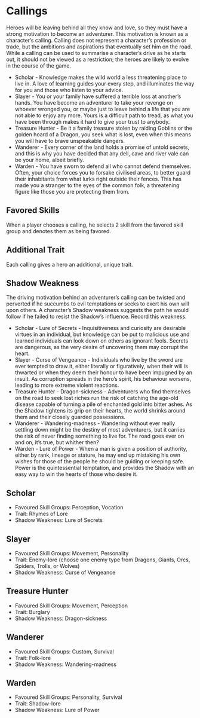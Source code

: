 # Callings

Heroes will be leaving behind all they know and love, so they must have a strong motivation to become an adventurer. This motivation is known as a character’s calling.  Calling does not represent a character’s profession or trade, but the ambitions and aspirations that eventually set him on the road. While a calling can be used to summarise a character’s drive as he starts out, it should not be viewed as a restriction; the heroes are likely to evolve in the course of the game. 

* Scholar - Knowledge makes the wild world a less threatening place to live in.  A love of learning guides your every step, and illuminates the way for you and those who listen to your advice.
* Slayer - You or your family have suffered a terrible loss at another’s hands. You have become an adventurer to take your revenge on whoever wronged you, or maybe just to leave behind a life that you are not able to enjoy any more. Yours is a difficult path to tread, as what you have been through makes it hard to give your trust to anybody.
* Treasure Hunter - Be it a family treasure stolen by raiding Goblins or the golden hoard of a Dragon, you seek what is lost, even when this means you will have to brave unspeakable dangers.
* Wanderer - Every corner of the land holds a promise of untold secrets, and this is why you have decided that any dell, cave and river vale can be your home, albeit briefly.
* Warden - You have sworn to defend all who cannot defend themselves. Often, your choice forces you to forsake civilised areas, to better guard their inhabitants from what lurks right outside their fences. This has made you a stranger to the eyes of the common folk, a threatening figure like those you are protecting them from. 

## Favored Skills

When a player chooses a calling, he selects 2 skill from the favored skill group and denotes them as being favored.

## Additional Trait

Each calling gives a hero an additional, unique trait.

## Shadow Weakness

The driving motivation behind an adventurer’s calling can be twisted and perverted if he succumbs to evil temptations or seeks to exert his own will upon others. A character’s Shadow weakness suggests the path he would follow if he failed to resist the Shadow’s influence.  Record this weakness.

* Scholar - Lure of Secrets - Inquisitiveness and curiosity are desirable virtues in an individual, but knowledge can be put to malicious use and learned individuals can look down on others as ignorant fools. Secrets are dangerous, as the very desire of uncovering them may corrupt the heart.
* Slayer - Curse of Vengeance - Individuals who live by the sword are ever tempted to draw it, either literally or figuratively, when their will is thwarted or when they deem their honour to have been impugned by an insult. As corruption spreads in the hero’s spirit, his behaviour worsens, leading to more extreme violent reactions.  
* Treasure Hunter - Dragon-sickness - Adventurers who find themselves on the road to seek lost riches run the risk of catching the age-old disease capable of turning a pile of enchanted gold into bitter ashes. As the Shadow tightens its grip on their hearts, the world shrinks around them and their closely guarded possessions. 
* Wanderer - Wandering-madness - Wandering without ever really settling down might be the destiny of most adventurers, but it carries the risk of never finding something to live for. The road goes ever on and on, it’s true, but whither then?
* Warden - Lure of Power - When a man is given a position of authority, either by rank, lineage or stature, he may end up mistaking his own wishes for those of the people he should be guiding or keeping safe. Power is the quintessential temptation, and provides the Shadow with an easy way to win the hearts of those who desire it.

## Scholar

* Favoured Skill Groups: Perception, Vocation 
* Trait: Rhymes of Lore 
* Shadow Weakness: Lure of Secrets

## Slayer

* Favoured Skill Groups: Movement, Personality 
* Trait: Enemy-lore (choose one enemy type from Dragons, Giants, Orcs, Spiders, Trolls, or Wolves) 
* Shadow Weakness: Curse of Vengeance

## Treasure Hunter

* Favoured Skill Groups: Movement, Perception 
* Trait: Burglary 
* Shadow Weakness: Dragon-sickness

## Wanderer

* Favoured Skill Groups: Custom, Survival 
* Trait: Folk-lore 
* Shadow Weakness: Wandering-madness

## Warden

* Favoured Skill Groups: Personality, Survival 
* Trait: Shadow-lore 
* Shadow Weakness: Lure of Power
